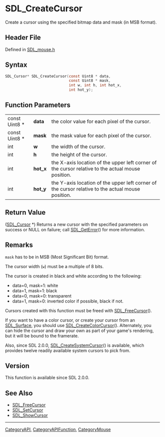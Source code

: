 # SDL_CreateCursor

Create a cursor using the specified bitmap data and mask (in MSB format).

## Header File

Defined in [SDL_mouse.h](https://github.com/libsdl-org/SDL/blob/SDL2/include/SDL_mouse.h)

## Syntax

```c
SDL_Cursor* SDL_CreateCursor(const Uint8 * data,
                             const Uint8 * mask,
                             int w, int h, int hot_x,
                             int hot_y);
```

## Function Parameters

|               |           |                                                                                                   |
| ------------- | --------- | ------------------------------------------------------------------------------------------------- |
| const Uint8 * | **data**  | the color value for each pixel of the cursor.                                                     |
| const Uint8 * | **mask**  | the mask value for each pixel of the cursor.                                                      |
| int           | **w**     | the width of the cursor.                                                                          |
| int           | **h**     | the height of the cursor.                                                                         |
| int           | **hot_x** | the X-axis location of the upper left corner of the cursor relative to the actual mouse position. |
| int           | **hot_y** | the Y-axis location of the upper left corner of the cursor relative to the actual mouse position. |

## Return Value

([SDL_Cursor](SDL_Cursor) *) Returns a new cursor with the specified
parameters on success or NULL on failure; call
[SDL_GetError](SDL_GetError)() for more information.

## Remarks

`mask` has to be in MSB (Most Significant Bit) format.

The cursor width (`w`) must be a multiple of 8 bits.

The cursor is created in black and white according to the following:

- data=0, mask=1: white
- data=1, mask=1: black
- data=0, mask=0: transparent
- data=1, mask=0: inverted color if possible, black if not.

Cursors created with this function must be freed with
[SDL_FreeCursor](SDL_FreeCursor)().

If you want to have a color cursor, or create your cursor from an
[SDL_Surface](SDL_Surface), you should use
[SDL_CreateColorCursor](SDL_CreateColorCursor)(). Alternately, you can hide
the cursor and draw your own as part of your game's rendering, but it will
be bound to the framerate.

Also, since SDL 2.0.0, [SDL_CreateSystemCursor](SDL_CreateSystemCursor)()
is available, which provides twelve readily available system cursors to
pick from.

## Version

This function is available since SDL 2.0.0.

## See Also

- [SDL_FreeCursor](SDL_FreeCursor)
- [SDL_SetCursor](SDL_SetCursor)
- [SDL_ShowCursor](SDL_ShowCursor)






----
[CategoryAPI](CategoryAPI), [CategoryAPIFunction](CategoryAPIFunction), [CategoryMouse](CategoryMouse)

